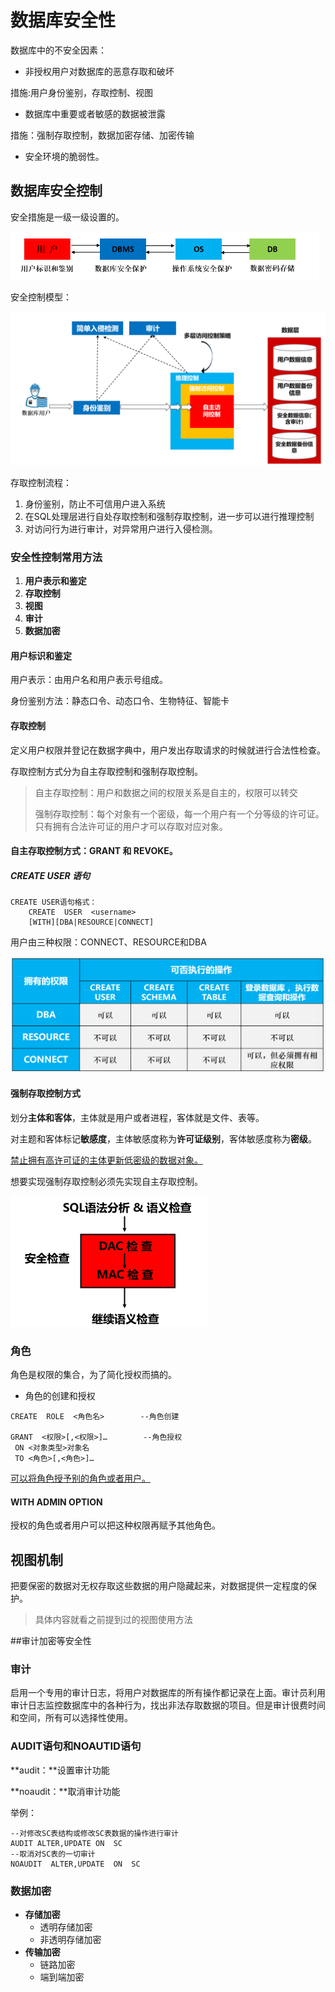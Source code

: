 # 数据库安全性



数据库中的不安全因素：

- 非授权用户对数据库的恶意存取和破坏

措施:用户身份鉴别，存取控制、视图

- 数据库中重要或者敏感的数据被泄露

措施：强制存取控制，数据加密存储、加密传输

- 安全环境的脆弱性。

## 数据库安全控制

安全措施是一级一级设置的。

<img src="./assets/image-20230613172547781.png" alt="image-20230613172547781" style="zoom:50%;" />

安全控制模型：

<img src="./assets/image-20230613172649770.png" alt="image-20230613172649770" style="zoom:50%;" />

存取控制流程：

1. 身份鉴别，防止不可信用户进入系统
2. 在SQL处理层进行自处存取控制和强制存取控制，进一步可以进行推理控制
3. 对访问行为进行审计，对异常用户进行入侵检测。

### 安全性控制常用方法

1. **用户表示和鉴定**
2. **存取控制**
3. **视图**
4. **审计**
5. **数据加密**

#### 用户标识和鉴定

用户表示：由用户名和用户表示号组成。

身份鉴别方法：静态口令、动态口令、生物特征、智能卡

#### 存取控制

定义用户权限并登记在数据字典中，用户发出存取请求的时候就进行合法性检查。

存取控制方式分为自主存取控制和强制存取控制。

> 自主存取控制：用户和数据之间的权限关系是自主的，权限可以转交
>
> 强制存取控制：每个对象有一个密级，每一个用户有一个分等级的许可证。只有拥有合法许可证的用户才可以存取对应对象。

#### **自主存取控制方式**：GRANT 和 REVOKE。

##### CREATE USER 语句

~~~
CREATE USER语句格式：
    CREATE  USER  <username> 
    [WITH][DBA|RESOURCE|CONNECT]
~~~

用户由三种权限：CONNECT、RESOURCE和DBA

<img src="./assets/image-20230613180211577.png" alt="image-20230613180211577" style="zoom:50%;" />

#### 强制存取控制方式

划分**主体和客体**，主体就是用户或者进程，客体就是文件、表等。

对主题和客体标记**敏感度**，主体敏感度称为**许可证级别**，客体敏感度称为**密级**。

<u>禁止拥有高许可证的主体更新低密级的数据对象。</u>

想要实现强制存取控制必须先实现自主存取控制。

<img src="./assets/image-20230613181222028.png" alt="image-20230613181222028" style="zoom:50%;" />

### 角色

角色是权限的集合，为了简化授权而搞的。

- 角色的创建和授权

~~~
CREATE  ROLE  <角色名>        --角色创建

GRANT  <权限>[,<权限>]…        --角色授权
 ON <对象类型>对象名  
 TO <角色>[,<角色>]…
~~~

<u>可以将角色授予别的角色或者用户。</u>

#### WITH ADMIN OPTION

授权的角色或者用户可以把这种权限再赋予其他角色。                 

## 视图机制

把要保密的数据对无权存取这些数据的用户隐藏起来，对数据提供一定程度的保护。

> 具体内容就看之前提到过的视图使用方法

##审计加密等安全性

### 审计

启用一个专用的审计日志，将用户对数据库的所有操作都记录在上面。审计员利用审计日志监控数据库中的各种行为，找出非法存取数据的项目。但是审计很费时间和空间，所有可以选择性使用。

### AUDIT语句和NOAUTID语句

**audit：**设置审计功能

**noaudit：**取消审计功能

举例：

~~~
--对修改SC表结构或修改SC表数据的操作进行审计
AUDIT ALTER,UPDATE ON  SC
--取消对SC表的一切审计
NOAUDIT  ALTER,UPDATE  ON  SC

~~~

### 数据加密

- **存储加密**
  - 透明存储加密
  - 非透明存储加密
- **传输加密**
  - 链路加密
  - 端到端加密
